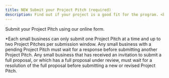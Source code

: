 ```yaml
---
title: NEW Submit your Project Pitch (required)
description: Find out if your project is a good fit for the program. <br>Processing time&#58; Up to three weeks.
---
```

Submit your Project Pitch using our online form.

*Each small business can only submit one Project Pitch at a time and up to two Project Pitches per submission window. Any small business with a pending Project Pitch must wait for a response before submitting another Project Pitch. Any small business that has received an invitation to submit a full proposal, or which has a full proposal under review, must wait for a resolution of the full proposal before submitting a new or revised Project Pitch.
